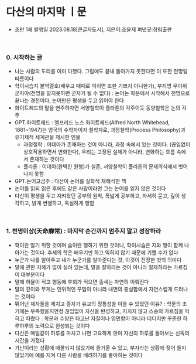 # 다산의 마지막 ㅣ문

- 초판 1쇄 발행일 2023.08.18[큰글자도서],  지은이:조윤제  펴낸곳:청림출판

<br>

### 0. 시작하는 글
- 나는 사람의 도리를 이미 다했다. 그럼에도 끝내 돌아가지 못한다면 이 또한 천명일 따름이다
- 학이시습지 불역열호(배우고 때때로 익히면 또한 기쁘지 아니한가), 부지명 무이위군자야(천명을 알지못하면 군자가 될 수 없다) : 논어는 학문에서 시작해서 천명으로 끝나는 경전이다, 논어만은 평생을 두고 읽어야 한다
- 화이트헤드의 말을 변주하자면 서양철학이 플라톤의 각주이듯 동양철학은 논의 각주
- GPT.화이트헤드 : 앨프리드 노스 화이트헤드(Alfred North Whitehead, 1861~1947)는 영국의 수학자이자 철학자로, 과정철학(Process Philosophy)과 유기체적 세계관을 제시한 인물
  - 과정철학 : 이데아가 존재하는 것이 아니라, 과정 속에서 있는 것이다. (끊임없이 상호작용하면서 변화한다), 우리는 고정된 실체가 아니라, 변화하는 흐름 속에서 존재하는 것이다
  - 플라톤 : 이데아(완벽한 원형)가 실존, 서양철학이 플라톤의 문제의식에서 벗어나지 못함
- GPT.논어고금주 : 다산이 논어를 실학적 재해석한 책
- 논어를 읽되 읽은 후에도 같은 사람이라면 그는 논어를 읽지 않은 것이다
- 다산이 평생을 두고 지켜왔던 공부의 원칙, 폭넓게 공부하고, 자세히 묻고, 깊이 생각하고, 밝게 변별하고, 독실하게 행함
  

<br>


### 1. 천명미상(天命靡常) : 마지막 순간까지 멈추지 말고 성장하라
- 학이란 알기 위한 것이며 습이란 행하기 위한 것이니, 학이시습은 지와 행이 함께 나아가는 것이다. 후세의 학은 배우기만 하고 익히지 않기 때문에 기쁠 수가 없다
- 누군가 나를 알아주고 내가 누군가를 알아준다는 것, 이것이 진정한 벗의 의미다
- 말에 관한 지혜가 많이 실려 있는데, 말을 잘하라는 것이 아니라 절제하라는 가르침이 대부분이다
- 말에 허물이 적고 행동에 후회가 적으면 출세는 자연히 이뤄진다
- 말의 깊이와 무게는 인위적인 꾸밈이 아니라 내면의 충실함에서 자연스럽게 드러나는 것이다
- 뛰어난 제자들을 제치고 증자가 유교의 정통성을 이을 수 있었던 이유? : 학문의 초기에는 부족했을지언정 끊임없이 자신을 반성하고, 지치지 않고 스승의 가르침을 익히고 따랐다 : 학문과 수양은 타고난 자질이나 영민함이 아니라 더디지만 꾸준한 하루하루의 노력으로 완성되는 것이다
- 다산은 매일같이 하루를 마치고 나면 고요하게 앉아 자신의 하루를 돌아보는 신독의 시간을 가졌다
- 가난이라는 상황에 매몰되지 않았기에 즐거울 수 있고, 부자라는 상황에 젖어 들지 않았기에 예를 지켜 다른 사람을 배려하기를 좋아하는 것이다
